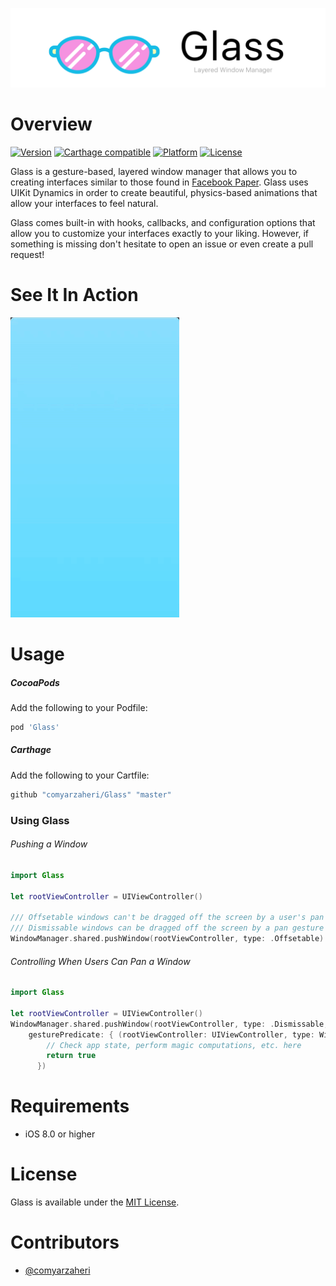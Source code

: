 ![](header.png)

# Overview
[![Version](http://img.shields.io/cocoapods/v/Glass.svg)](http://cocoapods.org/?q=Glass)
[![Carthage compatible](https://img.shields.io/badge/Carthage-compatible-4BC51D.svg?style=flat)](https://github.com/comyarzaheri/Glass)
[![Platform](http://img.shields.io/cocoapods/p/Glass.svg)]()
[![License](http://img.shields.io/cocoapods/l/Glass.svg)](https://github.com/comyarzaheri/Glass/blob/master/LICENSE)

Glass is a gesture-based, layered window manager that allows you to creating interfaces similar to those found in [Facebook Paper](https://www.facebook.com/paper/). Glass uses UIKit Dynamics in order to create beautiful, physics-based animations that allow your interfaces to feel natural.

Glass comes built-in with hooks, callbacks, and configuration options that allow you to customize your interfaces exactly to your liking. However, if something is missing don't hesitate to open an issue or even create a pull request!

# See It In Action

![](example.gif)

# Usage 

##### CocoaPods

Add the following to your Podfile:

```ruby
pod 'Glass'
```
##### Carthage 

Add the following to your Cartfile:

```ruby
github "comyarzaheri/Glass" "master"
```

### Using Glass

###### Pushing a Window

```swift
import Glass

let rootViewController = UIViewController()

/// Offsetable windows can't be dragged off the screen by a user's pan gesture
/// Dismissable windows can be dragged off the screen by a pan gesture to be dismissed
WindowManager.shared.pushWindow(rootViewController, type: .Offsetable)
```

###### Controlling When Users Can Pan a Window

```swift
import Glass

let rootViewController = UIViewController()
WindowManager.shared.pushWindow(rootViewController, type: .Dismissable, style: .None, 
	gesturePredicate: { (rootViewController: UIViewController, type: WindowType) -> (Bool) in
		// Check app state, perform magic computations, etc. here
        return true
      })
```

# Requirements

* iOS 8.0 or higher

# License 

Glass is available under the [MIT License](LICENSE).

# Contributors

* [@comyarzaheri](https://github.com/comyarzaheri)